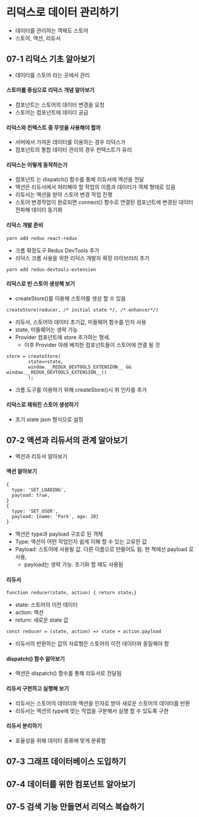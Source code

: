 # 리덕스로 데이터 관리하기

* 데이터를 관리하는 객체도 스토어
* 스토어, 액션, 리듀서

## 07-1  리덕스 기초 알아보기

* 데이터를 스토어 라는 곳에서 관리

#### 스토어를 중심으로 리덕스 개념 알아보기

* 컴포넌트는 스토어의 데이터 변경을 요청
* 스토어는 컴포넌트에 데이더 공급

#### 리덕스와 컨텍스트 중 무엇을 사용해야 할까

* 서버에서 가져온 데이터를 이용하는 경우 리덕스가
* 컴포넌트의 통합 데이터 관리의 경우 컨텍스트가 유리

#### 리덕스는 어떻게 동작하는가

* 컴포넌트 는 dispatch() 함수를 통해 리듀서에 액션을 전달
* 액션은 리듀서에서 처리해야 할 작업의 이름과 데이터가 객체 형태로 있음
* 리듀서는 액션을 받아 스토어 변경 작업 진행
* 스토어 변경작업이 완료되면 connect() 함수로 연결된 컴포넌트에 변경된 데이터 전파해 데이터 동기화

#### 리덕스 개발 준비

```
yarn add redux react-redux
```

* 크롬 확장도구 Redux DevTools 추가
* 리덕스 크롬 사용을 위한 리덕스 개발자 확장 라이브러리 추가

```
yarn add redux-devtools-extension
```

#### 리덕스로 빈 스토어 생성해 보기

* createStore()를 이용해 스토어를 생성 할 수 있음

```react
createStore(reducer, /* initial state */, /* enhancer*/)
```

* 리듀서, 스토어의 데이터 초기값, 미들웨어 함수를 인자 사용
* state, 미들웨어는 생략 가능
* Provider 컴포넌트에 store 추가하는 형세. 
  * 이후 Provider 아래 배치한 컴포넌트들이 스토어에 연결 될 것

```react
store = createStore(
        state=>state,
        window.__REDUX_DEVTOOLS_EXTENSION__ && window.__REDUX_DEVTOOLS_EXTENSION__()
        );
```

* 크롬 도구를 이용하기 위해 createStore()시 위 인자를 추가

#### 리덕스로 채워진 스토어 생성하기

* 초기 state json 형식으로 설정 

## 07-2 액션과 리듀서의 관계 알아보기

* 액션과 리듀서 알아보기

#### 액션 알아보기

```react
{
  type: 'SET_LOADING',
  payload: true,
}
{
  type: 'SET_USER',
  payload: {name: 'Park', age: 20}
}
```

* 액션은 type과 payload 구조로 된 객체
* Type: 액션이 어떤 작업인지 쉽게 이해 할 수 있는 고유한 값
* Payload: 스토어에 사용될 값. 다른 이름으로 만들어도 됨. 현 책에선 payload 로 사용, 
  * payload는 생략 가능. 초기화 할 때도 사용됨

#### 리듀서 

```react
function reducer(state, action) { return state;}
```

* state: 스토어의 이전 데이터
* action: 액션
* return: 새로운 state 값

```react
const reducer = (state, action) => state + action.payload
```

* 리듀서의 반환하는 값의 자료형은 스토어의 이전 데이터와 동일해야 함

#### dispatch() 함수 알아보기

* 액션은 dispatch() 함수를 통해 리듀서로 전달됨

#### 리듀서 구현하고 실행해 보기

* 리듀서는 스토어의 데이터와 액션을 인자로 받아 새로운 스토어의 데이터를 반환
* 리듀서는 액션의 type에 맞는 작업을 구분해서 실행 할 수 있도록 구현

#### 리듀서 분리하기

* 효율성을 위해 데이터 종류에 맞게 분류함

## 07-3 그래프 데이터베이스 도입하기

## 07-4 데이터를 위한 컴포넌트 알아보기

## 07-5 검색 기능 만들면서 리덕스 복습하기

